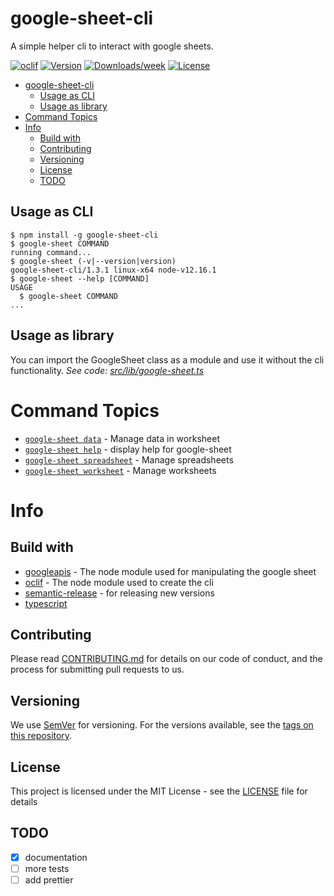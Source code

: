 # google-sheet-cli

A simple helper cli to interact with google sheets.

[![oclif](https://img.shields.io/badge/cli-oclif-brightgreen.svg)](https://oclif.io)
[![Version](https://img.shields.io/npm/v/google-sheet-cli.svg)](https://npmjs.org/package/google-sheet-cli)
[![Downloads/week](https://img.shields.io/npm/dw/google-sheet-cli.svg)](https://npmjs.org/package/google-sheet-cli)
[![License](https://img.shields.io/npm/l/google-sheet-cli.svg)](https://github.com/jroehl/google-sheet-cli/blob/master/package.json)

- [google-sheet-cli](#google-sheet-cli)
  - [Usage as CLI](#usage-as-cli)
  - [Usage as library](#usage-as-library)
- [Command Topics](#command-topics)
- [Info](#info)
  - [Build with](#build-with)
  - [Contributing](#contributing)
  - [Versioning](#versioning)
  - [License](#license)
  - [TODO](#todo)

## Usage as CLI
<!-- usage -->
```sh-session
$ npm install -g google-sheet-cli
$ google-sheet COMMAND
running command...
$ google-sheet (-v|--version|version)
google-sheet-cli/1.3.1 linux-x64 node-v12.16.1
$ google-sheet --help [COMMAND]
USAGE
  $ google-sheet COMMAND
...
```
<!-- usagestop -->

## Usage as library

You can import the GoogleSheet class as a module and use it without the cli functionality.
_See code: [src/lib/google-sheet.ts](https://github.com/jroehl/google-sheet-cli/blob/master/src/lib/google-sheet.ts)_

<!-- commands -->
# Command Topics

* [`google-sheet data`](docs/data.md) - Manage data in worksheet
* [`google-sheet help`](docs/help.md) - display help for google-sheet
* [`google-sheet spreadsheet`](docs/spreadsheet.md) - Manage spreadsheets
* [`google-sheet worksheet`](docs/worksheet.md) - Manage worksheets

<!-- commandsstop -->

# Info

## Build with

- [googleapis](https://github.com/googleapis/googleapis) - The node module used for manipulating the google sheet
- [oclif](https://oclif.io) - The node module used to create the cli
- [semantic-release](https://github.com/semantic-release/semantic-release) - for releasing new versions
- [typescript](https://www.typescriptlang.org)

## Contributing

Please read [CONTRIBUTING.md](CONTRIBUTING.md) for details on our code of conduct, and the process for submitting pull requests to us.

## Versioning

We use [SemVer](http://semver.org/) for versioning. For the versions available, see the [tags on this repository](https://github.com/your/project/tags).

## License

This project is licensed under the MIT License - see the [LICENSE](LICENSE) file for details

## TODO

- [x] documentation
- [ ] more tests
- [ ] add prettier
